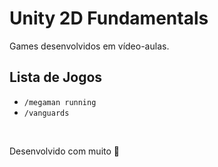 # Unity 2D Fundamentals

Games desenvolvidos em vídeo-aulas.

## Lista de Jogos
- `/megaman running`
- `/vanguards`

&nbsp;


Desenvolvido com muito 💜 
